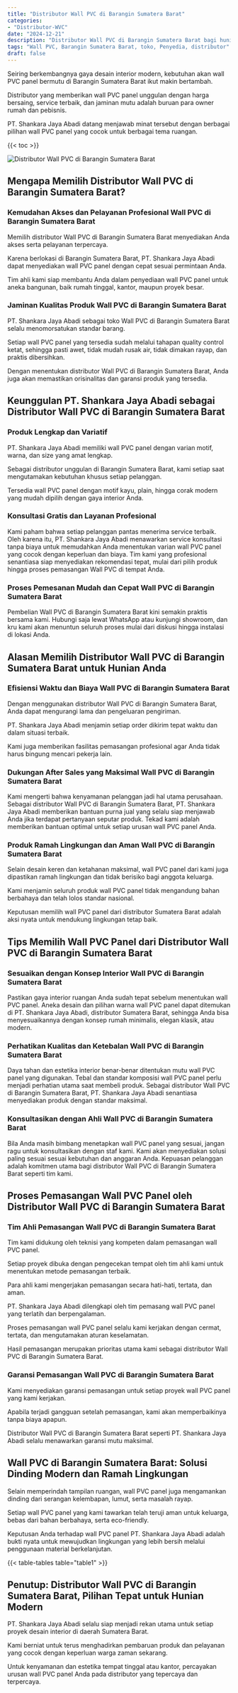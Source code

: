 ```yaml
---
title: "Distributor Wall PVC di Barangin Sumatera Barat"
categories: 
- "Distributor-WVC"
date: "2024-12-21"
description: "Distributor Wall PVC di Barangin Sumatera Barat bagi hunian, kantor, dan ritel. Produk unggulan, variasi motif, pilihan warna modern, dengan layanan pemasangan dikerjakan oleh teknisi ahli dan kepastian resmi!|Jasa distribusi Wall PVC di Barangin Sumatera Barat bagi keperluan tempat tinggal, office, atau ritel, beserta panel terbaik dan instalasi oleh tim profesional dan kepastian resmi.|Alternatif Wall PVC di Barangin Sumatera Barat yang andal untuk rumah, perkantoran, dan gerai, dengan produk unggulan dan penempatan dikerjakan oleh teknisi berpengalaman dan kepastian resmi.|Penjualan Wall PVC di Barangin Sumatera Barat untuk tempat tinggal, kantor, serta ritel, dengan produk terbaik dan penempatan oleh tenaga ahli ahli, dilengkapi beserta garansi resmi.}"
tags: "Wall PVC, Barangin Sumatera Barat, toko, Penyedia, distributor"
draft: false
---
```


Seiring berkembangnya gaya desain interior modern, kebutuhan akan wall PVC panel bermutu di Barangin Sumatera Barat ikut makin bertambah.

Distributor yang memberikan wall PVC panel unggulan dengan harga bersaing, service terbaik, dan jaminan mutu adalah buruan para owner rumah dan pebisnis.

PT. Shankara Jaya Abadi datang menjawab minat tersebut dengan berbagai pilihan wall PVC panel yang cocok untuk berbagai tema ruangan.

{{< toc >}}

![Distributor Wall PVC di Barangin Sumatera Barat](/images/Distributor-WVC/Distributor-Wall-PVC-di-Barangin-Sumatera-Barat.png)


## Mengapa Memilih Distributor Wall PVC di Barangin Sumatera Barat?

### Kemudahan Akses dan Pelayanan Profesional Wall PVC di Barangin Sumatera Barat

Memilih distributor Wall PVC di Barangin Sumatera Barat menyediakan Anda akses serta pelayanan terpercaya.

Karena berlokasi di Barangin Sumatera Barat, PT. Shankara Jaya Abadi dapat menyediakan wall PVC panel dengan cepat sesuai permintaan Anda.

Tim ahli kami siap membantu Anda dalam penyediaan wall PVC panel untuk aneka bangunan, baik rumah tinggal, kantor, maupun proyek besar.

### Jaminan Kualitas Produk Wall PVC di Barangin Sumatera Barat

PT. Shankara Jaya Abadi sebagai toko Wall PVC di Barangin Sumatera Barat selalu menomorsatukan standar barang.

Setiap wall PVC panel yang tersedia sudah melalui tahapan quality control ketat, sehingga pasti awet, tidak mudah rusak air, tidak dimakan rayap, dan praktis dibersihkan.

Dengan menentukan distributor Wall PVC di Barangin Sumatera Barat, Anda juga akan memastikan orisinalitas dan garansi produk yang tersedia.

## Keunggulan PT. Shankara Jaya Abadi sebagai Distributor Wall PVC di Barangin Sumatera Barat

### Produk Lengkap dan Variatif

PT. Shankara Jaya Abadi memiliki wall PVC panel dengan varian motif, warna, dan size yang amat lengkap.

Sebagai distributor unggulan di Barangin Sumatera Barat, kami setiap saat mengutamakan kebutuhan khusus setiap pelanggan.

Tersedia wall PVC panel dengan motif kayu, plain, hingga corak modern yang mudah dipilih dengan gaya interior Anda.

### Konsultasi Gratis dan Layanan Profesional

Kami paham bahwa setiap pelanggan pantas menerima service terbaik. Oleh karena itu, PT. Shankara Jaya Abadi menawarkan service konsultasi tanpa biaya untuk memudahkan Anda menentukan varian wall PVC panel yang cocok dengan keperluan dan biaya. Tim kami yang profesional senantiasa siap menyediakan rekomendasi tepat, mulai dari pilih produk hingga proses pemasangan Wall PVC di tempat Anda.

### Proses Pemesanan Mudah dan Cepat Wall PVC di Barangin Sumatera Barat

Pembelian Wall PVC di Barangin Sumatera Barat kini semakin praktis bersama kami. Hubungi saja lewat WhatsApp atau kunjungi showroom, dan kru kami akan menuntun seluruh proses mulai dari diskusi hingga instalasi di lokasi Anda.

## Alasan Memilih Distributor Wall PVC di Barangin Sumatera Barat untuk Hunian Anda

### Efisiensi Waktu dan Biaya Wall PVC di Barangin Sumatera Barat

Dengan menggunakan distributor Wall PVC di Barangin Sumatera Barat, Anda dapat mengurangi lama dan pengeluaran pengiriman.

PT. Shankara Jaya Abadi menjamin setiap order dikirim tepat waktu dan dalam situasi terbaik.

Kami juga memberikan fasilitas pemasangan profesional agar Anda tidak harus bingung mencari pekerja lain.

### Dukungan After Sales yang Maksimal Wall PVC di Barangin Sumatera Barat

Kami mengerti bahwa kenyamanan pelanggan jadi hal utama perusahaan. Sebagai distributor Wall PVC di Barangin Sumatera Barat, PT. Shankara Jaya Abadi memberikan bantuan purna jual yang selalu siap menjawab Anda jika terdapat pertanyaan seputar produk. Tekad kami adalah memberikan bantuan optimal untuk setiap urusan wall PVC panel Anda.

### Produk Ramah Lingkungan dan Aman Wall PVC di Barangin Sumatera Barat

Selain desain keren dan ketahanan maksimal, wall PVC panel dari kami juga dipastikan ramah lingkungan dan tidak berisiko bagi anggota keluarga.

Kami menjamin seluruh produk wall PVC panel tidak mengandung bahan berbahaya dan telah lolos standar nasional.

Keputusan memilih wall PVC panel dari distributor Sumatera Barat adalah aksi nyata untuk mendukung lingkungan tetap baik.

## Tips Memilih Wall PVC Panel dari Distributor Wall PVC di Barangin Sumatera Barat

### Sesuaikan dengan Konsep Interior Wall PVC di Barangin Sumatera Barat

Pastikan gaya interior ruangan Anda sudah tepat sebelum menentukan wall PVC panel. Aneka desain dan pilihan warna wall PVC panel dapat ditemukan di PT. Shankara Jaya Abadi, distributor Sumatera Barat, sehingga Anda bisa menyesuaikannya dengan konsep rumah minimalis, elegan klasik, atau modern.

### Perhatikan Kualitas dan Ketebalan Wall PVC di Barangin Sumatera Barat

Daya tahan dan estetika interior benar-benar ditentukan mutu wall PVC panel yang digunakan. Tebal dan standar komposisi wall PVC panel perlu menjadi perhatian utama saat membeli produk. Sebagai distributor Wall PVC di Barangin Sumatera Barat, PT. Shankara Jaya Abadi senantiasa menyediakan produk dengan standar maksimal.

### Konsultasikan dengan Ahli Wall PVC di Barangin Sumatera Barat

Bila Anda masih bimbang menetapkan wall PVC panel yang sesuai, jangan ragu untuk konsultasikan dengan staf kami. Kami akan menyediakan solusi paling sesuai sesuai kebutuhan dan anggaran Anda. Kepuasan pelanggan adalah komitmen utama bagi distributor Wall PVC di Barangin Sumatera Barat seperti tim kami.

## Proses Pemasangan Wall PVC Panel oleh Distributor Wall PVC di Barangin Sumatera Barat

### Tim Ahli Pemasangan Wall PVC di Barangin Sumatera Barat

Tim kami didukung oleh teknisi yang kompeten dalam pemasangan wall PVC panel.

Setiap proyek dibuka dengan pengecekan tempat oleh tim ahli kami untuk menentukan metode pemasangan terbaik.

Para ahli kami mengerjakan pemasangan secara hati-hati, tertata, dan aman.

PT. Shankara Jaya Abadi dilengkapi oleh tim pemasang wall PVC panel yang terlatih dan berpengalaman.

Proses pemasangan wall PVC panel selalu kami kerjakan dengan cermat, tertata, dan mengutamakan aturan keselamatan.

Hasil pemasangan merupakan prioritas utama kami sebagai distributor Wall PVC di Barangin Sumatera Barat.

### Garansi Pemasangan Wall PVC di Barangin Sumatera Barat

Kami menyediakan garansi pemasangan untuk setiap proyek wall PVC panel yang kami kerjakan.

Apabila terjadi gangguan setelah pemasangan, kami akan memperbaikinya tanpa biaya apapun.

Distributor Wall PVC di Barangin Sumatera Barat seperti PT. Shankara Jaya Abadi selalu menawarkan garansi mutu maksimal.

## Wall PVC di Barangin Sumatera Barat: Solusi Dinding Modern dan Ramah Lingkungan

Selain memperindah tampilan ruangan, wall PVC panel juga mengamankan dinding dari serangan kelembapan, lumut, serta masalah rayap.

Setiap wall PVC panel yang kami tawarkan telah teruji aman untuk keluarga, bebas dari bahan berbahaya, serta eco-friendly.

Keputusan Anda terhadap wall PVC panel PT. Shankara Jaya Abadi adalah bukti nyata untuk mewujudkan lingkungan yang lebih bersih melalui penggunaan material berkelanjutan.

{{< table-tables table="table1" >}}

## Penutup: Distributor Wall PVC di Barangin Sumatera Barat, Pilihan Tepat untuk Hunian Modern

PT. Shankara Jaya Abadi selalu siap menjadi rekan utama untuk setiap proyek desain interior di daerah Sumatera Barat.

Kami berniat untuk terus menghadirkan pembaruan produk dan pelayanan yang cocok dengan keperluan warga zaman sekarang.

Untuk kenyamanan dan estetika tempat tinggal atau kantor, percayakan urusan wall PVC panel Anda pada distributor yang tepercaya dan terpercaya.
